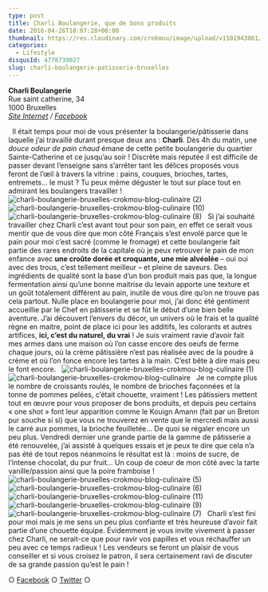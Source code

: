 ```yaml
---
type: post
title: Charli Boulangerie, que de bons produits
date: 2016-04-26T18:07:28+00:00
thumbnail: https://res.cloudinary.com/crokmou/image/upload/v1501943861/charli-boulangerie-bruxelles-crokmou-blog-culinaire-12.jpg
categories: 
  - Lifestyle
disqusId: 4778739027
slug: charli-boulangerie-patisserie-bruxelles
---
```


**Charli Boulangerie**  
Rue saint catherine, 34  
1000 Bruxelles  
_[Site Internet](http://www.charliboulangerie.com/) / [Facebook](https://www.facebook.com/Charli-602436689845685)_

  Il était temps pour moi de vous présenter la boulangerie/pâtisserie dans laquelle j’ai travaillé durant presque deux ans : **Charli**. Dès 4h du matin, une _douce odeur de pain chaud_ émane de cette petite boulangerie du quartier Sainte-Catherine et ce jusqu’au soir ! Discrète mais réputée il est difficile de passer devant l’enseigne sans s’arrêter tant les délices proposés vous feront de l’œil à travers la vitrine : pains, couques, brioches, tartes, entremets… le must ? Tu peux même déguster le tout sur place tout en admirant les boulangers travailler !   ![charli-boulangerie-bruxelles-crokmou-blog-culinaire (2)](http://www.crokmou.com/wp-content/uploads/2016/04/charli-boulangerie-bruxelles-crokmou-blog-culinaire-2.jpg) ![charli-boulangerie-bruxelles-crokmou-blog-culinaire (10)](http://www.crokmou.com/wp-content/uploads/2016/04/charli-boulangerie-bruxelles-crokmou-blog-culinaire-10.jpg)![charli-boulangerie-bruxelles-crokmou-blog-culinaire (8)](http://www.crokmou.com/wp-content/uploads/2016/04/charli-boulangerie-bruxelles-crokmou-blog-culinaire-8.jpg)   Si j’ai souhaité travailler chez Charli c’est avant tout pour son pain, en effet ce serait vous mentir que de vous dire que mon côté Français s’est envolé parce que le pain pour moi c’est sacré (comme le fromage) et cette boulangerie fait partie des rares endroits de la capitale où je peux retrouver le pain de mon enfance avec **une croûte dorée et croquante, une mie alvéolée** – oui oui avec des trous, c’est tellement meilleur – et pleine de saveurs. Des ingrédients de qualité sont la base d’un bon produit mais pas que, la longue fermentation ainsi qu’une bonne maitrise du levain apporte une texture et un goût totalement différent au pain, inutile de vous dire qu’on ne trouve pas cela partout. Nulle place en boulangerie pour moi, j’ai donc été gentiment accueillie par le Chef en pâtisserie et se fût le début d’une bien belle aventure. J’ai découvert l’envers du décor, un univers où le frais et la qualité règne en maitre, point de place ici pour les additifs, les colorants et autres artifices, **ici, c’est du naturel, du vrai** ! Je suis vraiment ravie d’avoir fait mes armes dans une maison où l’on casse encore des oeufs de ferme chaque jours, où la crème pâtissière n’est pas réalisée avec de la poudre à crème et où l’on fonce encore les tartes à la main. C’est bête à dire mais peu le font encore.   ![charli-boulangerie-bruxelles-crokmou-blog-culinaire (1)](http://www.crokmou.com/wp-content/uploads/2016/04/charli-boulangerie-bruxelles-crokmou-blog-culinaire-1.jpg)![charli-boulangerie-bruxelles-crokmou-blog-culinaire](http://www.crokmou.com/wp-content/uploads/2016/04/charli-boulangerie-bruxelles-crokmou-blog-culinaire.jpg)   Je ne compte plus le nombre de croissants roulés, le nombre de brioches façonnées et la tonne de pommes pelées, c’était chouette, vraiment ! Les pâtissiers mettent tout en œuvre pour vous proposer de bons produits, et depuis peu certains « one shot » font leur apparition comme le Kouign Amann (fait par un Breton pur souche si si) que vous ne trouverez en vente que le mercredi mais aussi le carré aux pommes, la brioche feuilletée… De quoi se régaler encore un peu plus. Vendredi dernier une grande partie de la gamme de pâtisserie a été renouvelée, j’ai assisté à quelques essais et je peux te dire que cela n’a pas été de tout repos néanmoins le résultat est là : moins de sucre, de l’intense chocolat, du pur fruit… Un coup de coeur de mon côté avec la tarte vanille/passion ainsi que la poire framboise !   ![charli-boulangerie-bruxelles-crokmou-blog-culinaire (5)](http://www.crokmou.com/wp-content/uploads/2016/04/charli-boulangerie-bruxelles-crokmou-blog-culinaire-5.jpg) ![charli-boulangerie-bruxelles-crokmou-blog-culinaire (6)](http://www.crokmou.com/wp-content/uploads/2016/04/charli-boulangerie-bruxelles-crokmou-blog-culinaire-6.jpg) ![charli-boulangerie-bruxelles-crokmou-blog-culinaire (11)](http://www.crokmou.com/wp-content/uploads/2016/04/charli-boulangerie-bruxelles-crokmou-blog-culinaire-11.jpg) ![charli-boulangerie-bruxelles-crokmou-blog-culinaire (9)](http://www.crokmou.com/wp-content/uploads/2016/04/charli-boulangerie-bruxelles-crokmou-blog-culinaire-9.jpg)![charli-boulangerie-bruxelles-crokmou-blog-culinaire (7)](http://www.crokmou.com/wp-content/uploads/2016/04/charli-boulangerie-bruxelles-crokmou-blog-culinaire-7.jpg)   Charli s’est fini pour moi mais je me sens un peu plus confiante et très heureuse d’avoir fait partie d’une chouette équipe. Évidemment je vous invite vivement à passer chez Charli, ne serait-ce que pour ravir vos papilles et vous réchauffer un peu avec ce temps radieux ! Les vendeurs se feront un plaisir de vous conseiller et si vous croisez le patron, il sera certainement ravi de discuter de sa grande passion qu’est le pain !  

○ [Facebook](https://www.facebook.com/crokmou.blog) ○ [Twitter](https://twitter.com/Crokmou) ○